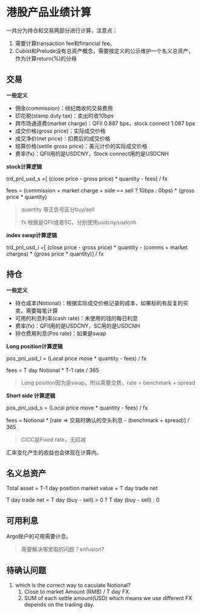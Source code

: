 # 港股产品业绩计算

一共分为持仓和交易两部分进行计算，注意点：

1. 需要计算transaction fee和financial fee。
2. Cubist和Prelude没有总资产概念，需要按定义的公示维护一个名义总资产，作为计算return(%)的分母

## 交易

**一些定义**

* 佣金(commission)：经纪商收的交易费用
* 印花税(stamp duty tax)：卖出时收10bps
* 跨市场通道费(market charge)：QFII 0.887 bps，stock connect 1.087 bps
* 成交价格(gross price)：实际成交价格
* 成交净价(net price)：扣费后的成交价格
* 结算价格(settle gross price)：美元计价的实际成交价格
* 费率(fx)：QFII用的是USDCNY，Stock connect用的是USDCNH 

**stock计算逻辑**

trd_pnl_usd_s =[ (close price - gross price) * quantity - fees] / fx

fees = (commission + market charge + side == sell ? 10bps : 0bps)  * (gross price * quantity)

> quantity 带正负号区分buy/sell
>
> fx 根据是QFII或者SC，分别使用usdcny/usdcnh

**index swap计算逻辑**

trd_pnl_usd_i =[ (close price - gross price) * quantity - (comms + market charges) * (gross price * quantity)] / fx

## 持仓

**一些定义**

* 持仓成本(Notional)：根据实际成交价格记录的成本，如果标的有反复的买卖，需要每笔计算
* 可用的利息利率(cash rate)：未使用的钱的每日利息
* 费率(fx)：QFII用的是USDCNY，SC用的是USDCNH 
* 持仓费用利息(Pos rate)：如果是swap

**Long position计算逻辑**

pos_pnl_usd_l = (Local price move * quantity - fees) / fx

fees = T day Notional * T-1 rate / 365

> Long position因为是swap，所以需要交费，rate = benchmark + spread

**Short side 计算逻辑**

pos_pnl_usd_s = (Local price move * quantity - fees) / fx

fees = Notional * [rate => 交易时确认的空头利息 - (benchmark + spread)] / 365

> CICC是Fixed rate，无扣减

汇率变化产生的收益也会体现在计算内。

## 名义总资产

Total asset = T-1 day position market value + T day trade net

T day trade net = T day (buy - sell) > 0 ? T day (buy - sell) : 0

## 可用利息

Argo账户的可用需要计息。

> 需要解决哪里取的问题？enfusion?

## 待确认问题

1. which is the correct way to caculate Notional? 
   1. Close to market Amount (RMB) / T day FX.
   2. SUM of each settle amount(USD) which means we use different FX depends on the trading day.

 